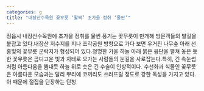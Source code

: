 ```yaml
---
categories: g
title: "내장산수목원 꽃무릇 ‘활짝’ 초가을 정취 ‘물씬’"
---
```

정읍시 내장산수목원에 초가을 정취를 물씬 풍기는 꽃무릇이 만개해 방문객들의 발길을 붙잡고 있다.내장산 저수지를 지나 조각공원 방향으로 가다 보면 우거진 나무숲 아래 선홍빛의 꽃무릇 군락지가 형성되어 있다.청명한 가을 하늘 아래 붉은 융단을 펼쳐 놓은 듯한 꽃무릇은 곱디고운 빛과 자태로 오가는 사람들의 눈길을 사로잡는다.특히, 긴 속눈썹처럼 아름다움을 뽐내듯 하늘 위로 솟은 긴 수술이 인상적이다. 수선화과 식물인 꽃무릇은 아름다운 모습과는 달리 뿌리에 코끼리도 쓰러뜨릴 정도로 강한 독성을 가지고 있다. 이 때문에 절집을 단장하는 단청